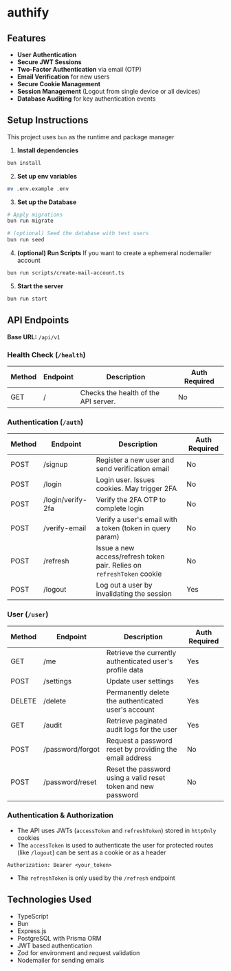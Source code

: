 # authify

## Features

- **User Authentication**
- **Secure JWT Sessions**
- **Two-Factor Authentication** via email (OTP)
- **Email Verification** for new users
- **Secure Cookie Management**
- **Session Management** (Logout from single device or all devices)
- **Database Auditing** for key authentication events

## Setup Instructions

This project uses `bun` as the runtime and package manager

1. **Install dependencies**

```bash
bun install
```

2. **Set up env variables**

```bash
mv .env.example .env
```

3. **Set up the Database**

```bash
# Apply migrations
bun run migrate

# (optional) Seed the database with test users
bun run seed
```

4. **(optional) Run Scripts**
   If you want to create a ephemeral nodemailer account

```bash
bun run scripts/create-mail-account.ts
```

5. **Start the server**

```bash
bun run start
```

## API Endpoints

**Base URL:** `/api/v1`

### Health Check (`/health`)

| Method | Endpoint | Description                          | Auth Required |
| ------ | -------- | ------------------------------------ | ------------- |
| GET    | /        | Checks the health of the API server. | No            |

### Authentication (`/auth`)

| Method | Endpoint          | Description                                                            | Auth Required |
| ------ | ----------------- | ---------------------------------------------------------------------- | ------------- |
| POST   | /signup           | Register a new user and send verification email                        | No            |
| POST   | /login            | Login user. Issues cookies. May trigger 2FA                            | No            |
| POST   | /login/verify-2fa | Verify the 2FA OTP to complete login                                   | No            |
| POST   | /verify-email     | Verify a user's email with a token (token in query param)              | No            |
| POST   | /refresh          | Issue a new access/refresh token pair. Relies on `refreshToken` cookie | No            |
| POST   | /logout           | Log out a user by invalidating the session                             | Yes           |

### User (`/user`)

| Method | Endpoint         | Description                                                   | Auth Required |
| ------ | ---------------- | ------------------------------------------------------------- | ------------- |
| GET    | /me              | Retrieve the currently authenticated user's profile data      | Yes           |
| POST   | /settings        | Update user settings                                          | Yes           |
| DELETE | /delete          | Permanently delete the authenticated user's account           | Yes           |
| GET    | /audit           | Retrieve paginated audit logs for the user                    | Yes           |
| POST   | /password/forgot | Request a password reset by providing the email address       | No            |
| POST   | /password/reset  | Reset the password using a valid reset token and new password | No            |

### Authentication & Authorization

- The API uses JWTs (`accessToken` and `refreshToken`) stored in `httpOnly` cookies
- The `accessToken` is used to authenticate the user for protected routes (like `/logout`) can be sent as a cookie or as a header

```
Authorization: Bearer <your_token>
```

- The `refreshToken` is only used by the `/refresh` endpoint

## Technologies Used

- TypeScript
- Bun
- Express.js
- PostgreSQL with Prisma ORM
- JWT based authentication
- Zod for environment and request validation
- Nodemailer for sending emails
